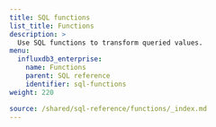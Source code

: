 ```yaml
---
title: SQL functions
list_title: Functions
description: >
  Use SQL functions to transform queried values.
menu:
  influxdb3_enterprise:
    name: Functions
    parent: SQL reference
    identifier: sql-functions
weight: 220

source: /shared/sql-reference/functions/_index.md
---
```


<!-- 
The content of this page is at /content/shared/sql-reference/functions/_index.md
-->